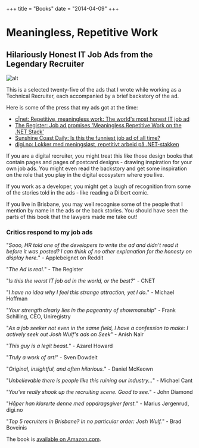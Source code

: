 +++
title = "Books"
date = "2014-04-09"
+++

# Meaningless, Repetitive Work 

## Hilariously Honest IT Job Ads from the Legendary Recruiter

![alt](/img/main/cnet.png)

This is a selected twenty-five of the ads that I wrote while working as a Technical Recruiter, each accompanied by a brief backstory of the ad.

Here is some of the press that my ads got at the time:

* <a href="https://www.cnet.com/news/the-worlds-worst-it-job-ad/">c|net: Repetitive, meaningless work: The world's most honest IT job ad</a>
* <a href="https://www.theregister.co.uk/2016/04/17/job_ad_promises_meaningless_repetitive_work_on_the_net_stack/">The Register: Job ad promises 'Meaningless Repetitive Work on the .NET Stack'</a>
* <a href="https://www.sunshinecoastdaily.com.au/news/is-this-the-funniest-job-ad-of-all-time/3062631/">Sunshine Coast Daily: Is this the funniest job ad of all time?</a>
* <a href="https://www.digi.no/artikler/lokker-med-meningslost-repetitivt-arbeid-pa-net-stakken/348075">digi.no: Lokker med meningsløst, repetitivt arbeid på .NET-stakken</a>

If you are a digital recruiter, you might treat this like those design books that contain pages and pages of postcard designs - drawing inspiration for your own job ads. You might even read the backstory and get some inspiration on the role that you play in the digital ecosystem where you live.

If you work as a developer, you might get a laugh of recognition from some of the stories told in the ads - like reading a Dilbert comic.

If you live in Brisbane, you may well recognise some of the people that I mention by name in the ads or the back stories. You should have seen the parts of this book that the lawyers made me take out!

### Critics respond to my job ads 

"_Sooo, HR told one of the developers to write the ad and didn't read it before it was posted? I can think of no other explanation for the honesty on display here._" - Applebeignet on Reddit

"_The Ad is real._" - The Register

"_Is this the worst IT job ad in the world, or the best?_" - CNET

"_I have no idea why I feel this strange attraction, yet I do._" - Michael Hoffman

"_Your strength clearly lies in the pageantry of showmanship_" - Frank Schilling, CEO, Uniregistry

"_As a job seeker not even in the same field, I have a confession to make: I actively seek out Josh Wulf's ads on Seek_" - Anish Nair

"_This guy is a legit beast._" - Azarel Howard

"_Truly a work of art!_" - Sven Dowdeit

"_Original, insightful, and often hilarious._" - Daniel McKeown

"_Unbelievable there is people like this ruining our industry..._" - Michael Cant

"_You've really shook up the recruiting scene. Good to see._" - John Diamond

"_Håper han klarerte denne med oppdragsgiver først._" - Marius Jørgenrud, digi.no

"_Top 5 recruiters in Brisbane? In no particular order: Josh Wulf._" - Brad Boveinis

The book is <a href="https://www.amazon.com/dp/B0818177DV">available on Amazon.com</a>.